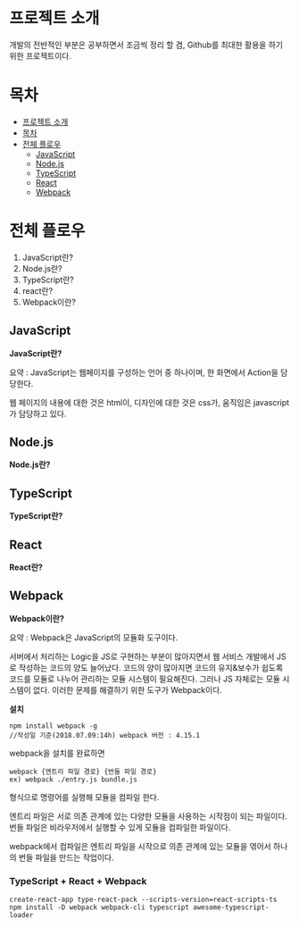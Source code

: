 # 프로젝트 소개
개발의 전반적인 부분은 공부하면서 조금씩 정리 할 겸, Github를 최대한 활용을 하기 위한 프로젝트이다.

# 목차
<!-- TOC -->

- [프로젝트 소개](#%ED%94%84%EB%A1%9C%EC%A0%9D%ED%8A%B8-%EC%86%8C%EA%B0%9C)
- [목차](#%EB%AA%A9%EC%B0%A8)
- [전체 플로우](#%EC%A0%84%EC%B2%B4-%ED%94%8C%EB%A1%9C%EC%9A%B0)
    - [JavaScript](#javascript)
    - [Node.js](#node.js)
    - [TypeScript](#typescript)
    - [React](#react)
    - [Webpack](#webpack)

<!-- /TOC -->

# 전체 플로우
1. JavaScript란?
2. Node.js란?
3. TypeScript란?
4. react란?
5. Webpack이란?

## JavaScript
**JavaScript란?**

요약 : JavaScript는 웹페이지를 구성하는 언어 중 하나이며, 한 화면에서 Action을 담당한다.

웹 페이지의 내용에 대한 것은 html이, 디자인에 대한 것은 css가, 움직임은 javascript가 담당하고 있다.

## Node.js
**Node.js란?**

## TypeScript
**TypeScript란?**

## React
**React란?**

## Webpack
**Webpack이란?**

요약 : Webpack은 JavaScript의 모듈화 도구이다.

서버에서 처리하는 Logic을 JS로 구현하는 부분이 많아지면서 웹 서비스 개발에서 JS로 작성하는 코드의 양도 늘어났다.
코드의 양이 많아지면 코드의 유지&보수가 쉽도록 코드를 모듈로 나누어 관리하는 모듈 시스템이 필요해진다.
그러나 JS 자체로는 모듈 시스템이 없다. 이러한 문제를 해결하기 위한 도구가 Webpack이다.

**설치**
```
npm install webpack -g 
//작성일 기준(2018.07.09:14h) webpack 버전 : 4.15.1
```

webpack을 설치를 완료하면
```
webpack {엔트리 파일 경로} {번들 파일 경로}
ex) webpack ./entry.js bundle.js
```
형식으로 명령어를 실행해 모듈을 컴파일 한다.

엔트리 파일은 서로 의존 관계에 있는 다양한 모듈을 사용하는 시작점이 되는 파일이다. 번들 파일은 비라우저에서 실행할 수 있게 모듈을 컴파일한 파일이다.

webpack에서 컴파일은 엔트리 파일을 시작으로 의존 관계에 있는 모듈을 엮어서 하나의 번들 파일을 만드는 작업이다.

### TypeScript + React + Webpack
```
create-react-app type-react-pack --scripts-version=react-scripts-ts
npm install -D webpack webpack-cli typescript awesome-typescript-loader
```
